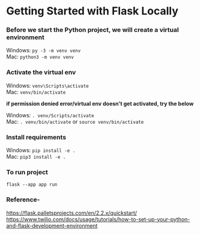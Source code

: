 # Getting Started with Flask Locally

### Before we start the Python project, we will create a virtual environment
Windows: `py -3 -m venv venv` <br>
Mac: `python3 -m venv venv`

### Activate the virtual env
Windows: `venv\Scripts\activate` <br>
Mac: `venv/bin/activate`  
 
 **if permission denied error/virtual env doesn't get activated, try the below** 
 
 Windows: 
 `. venv/Scripts/activate`<br>
 Mac: 
 `. venv/bin/activate` or `source venv/bin/activate`

### Install requirements
Windows: `pip install -e .`<br>
Mac: `pip3 install -e .`

### To run project
`flask --app app run`

### Reference-
https://flask.palletsprojects.com/en/2.2.x/quickstart/ <br />
https://www.twilio.com/docs/usage/tutorials/how-to-set-up-your-python-and-flask-development-environment
